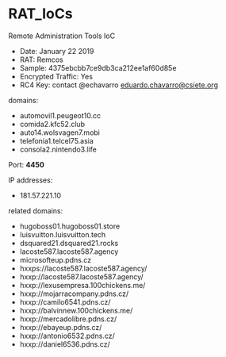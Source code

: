 # RAT_IoCs
Remote Administration Tools IoC

* Date: January 22 2019
* RAT: Remcos
* Sample: 4375ebcbb7ce9db3ca212ee1af60d85e
* Encrypted Traffic: Yes
* RC4 Key: contact @echavarro eduardo.chavarro@csiete.org

domains:
- automovil1.peugeot10.cc
- comida2.kfc52.club
- auto14.wolsvagen7.mobi
- telefonia1.telcel75.asia
- consola2.nintendo3.life

Port: **4450**

IP addresses:
- 181.57.221.10

related domains:

- hugoboss01.hugoboss01.store
- luisvuitton.luisvuitton.tech
- dsquared21.dsquared21.rocks
- lacoste587.lacoste587.agency
- microsofteup.pdns.cz
- hxxps://lacoste587.lacoste587.agency/
- hxxp://lacoste587.lacoste587.agency/
- hxxp://lexusempresa.100chickens.me/
- hxxp://mojarracompany.pdns.cz/
- hxxp://camilo6541.pdns.cz/
- hxxp://balvinnew.100chickens.me/
- hxxp://mercadolibre.pdns.cz/
- hxxp://ebayeup.pdns.cz/
- hxxp://antonio6532.pdns.cz/
- hxxp://daniel6536.pdns.cz/
